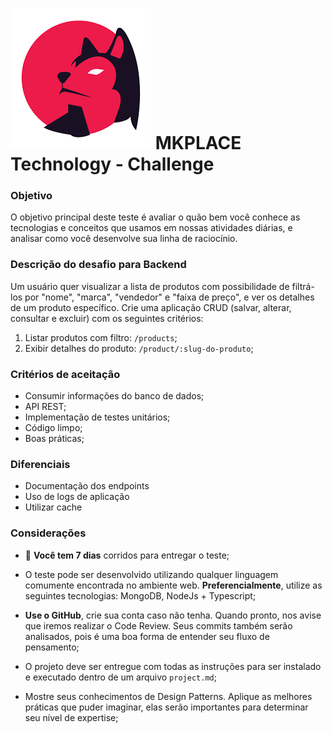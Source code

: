 

# ![MKPLACE Technology](https://github.com/mkplace/mk-challenge/blob/main/logo.png?raw=true) MKPLACE Technology - Challenge  


### **Objetivo**
O objetivo principal deste teste é avaliar o quão bem você conhece as tecnologias e conceitos que usamos em nossas atividades diárias, e analisar como você desenvolve sua linha de raciocínio.

### **Descrição do desafio para Backend**
Um usuário quer visualizar a lista de produtos com possibilidade de filtrá-los por "nome", "marca", "vendedor" e "faixa de preço", e ver os detalhes de um produto específico. Crie uma aplicação CRUD (salvar, alterar, consultar e excluir) com os seguintes critérios:
1.	Listar produtos com filtro: `/products`;
2.	Exibir detalhes do produto: `/product/:slug-do-produto`;

### **Critérios de aceitação**
-	Consumir informações do banco de dados;
-	API REST;
-	Implementação de testes unitários;
-	Código limpo;
-	Boas práticas;

### **Diferenciais**
- Documentação dos endpoints
- Uso de logs de aplicação
- Utilizar cache

### **Considerações**
-	:calendar: **Você tem 7 dias** corridos para entregar o teste;

-	O teste pode ser desenvolvido utilizando qualquer linguagem comumente encontrada no ambiente web. **Preferencialmente**, utilize as seguintes tecnologias: MongoDB, NodeJs + Typescript;

-	**Use o GitHub**, crie sua conta caso não tenha. Quando pronto, nos avise que iremos realizar o Code Review. Seus commits também serão analisados, pois é uma boa forma de entender seu fluxo de pensamento;

-	O projeto deve ser entregue com todas as instruções para ser instalado e executado dentro de um arquivo `project.md`;

-	Mostre seus conhecimentos de Design Patterns. Aplique as melhores práticas que puder imaginar, elas serão importantes para determinar seu nível de expertise;
